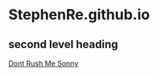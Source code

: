 # StephenRe.github.io
## second level heading
<a href = "https://avatars.githubusercontent.com/u/6384013?s=96&v=4"> Dont Rush Me Sonny </a>

